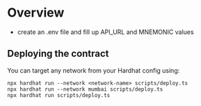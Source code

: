 # Overview
- create an .env file and fill up API_URL and MNEMONIC values

## Deploying the contract

You can target any network from your Hardhat config using:

```
npx hardhat run --network <network-name> scripts/deploy.ts
npx hardhat run --network mumbai scripts/deploy.ts
npx hardhat run scripts/deploy.ts
```
